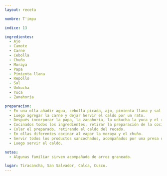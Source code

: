 ```yaml
---
layout: receta

nombre: T'impu

indice: 13

ingredientes:
  - Ajo
  - Camote
  - Carne
  - Cebolla
  - Chuño
  - Moraya
  - Papa
  - Pimienta llana
  - Repollo
  - Sal
  - Unkucha
  - Yuca
  - Zanahoria

preparacion:
  - En una olla añadir agua, cebolla picada, ajo, pimienta llana y sal para preparar un aderezo.
  - Luego agregar la carne y dejar hervir el caldo por un rato.
  - Después incorporar la papa, la zanahoria, la unkucha la yuca y el repollo. El repollo se agregar en hojas grandes.
  - Cocinados todos los ingredientes, retirar la preparación de la cocina.
  - Colar el preparado, retirando el caldo del recado.
  - En ollas diferentes cocinar al vapor la moraya y el chuño.
  - Servir todos los productos sancochados, acompañados por una presa de carne.
  - Luego servir el caldo.

notas:
  - Algunas familiar sirven acompañado de arroz graneado.

lugar: Tiracancha, San Salvador, Calca, Cusco. 
---
```

